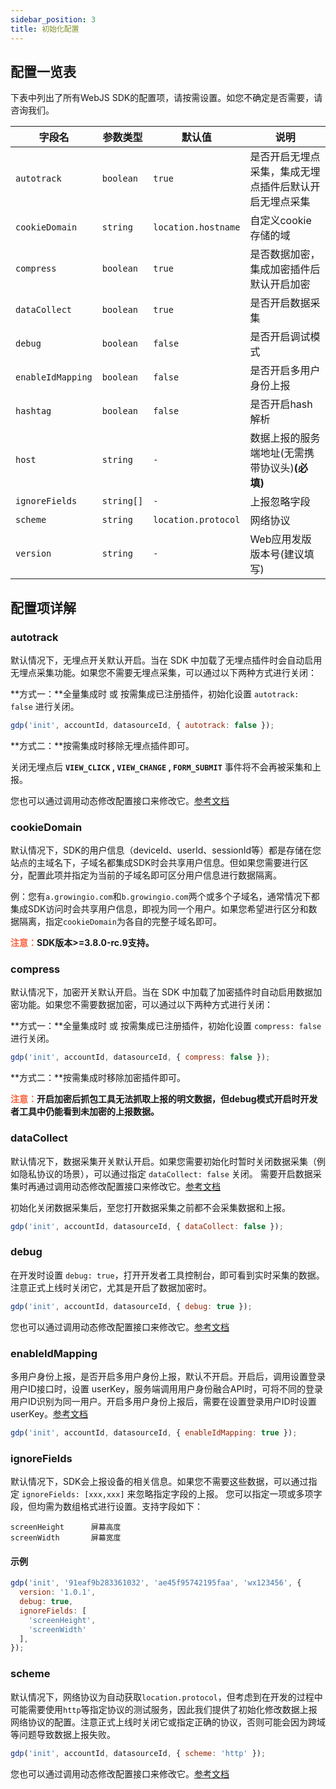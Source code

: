 ```yaml
---
sidebar_position: 3
title: 初始化配置
---
```


## 配置一览表

下表中列出了所有WebJS SDK的配置项，请按需设置。如您不确定是否需要，请咨询我们。

| **字段名**        | **参数类型** | **默认值**          | **说明**                                              |
|-------------------|--------------|---------------------|-----------------------------------------------------|
| `autotrack`       | `boolean`    | `true`              | 是否开启无埋点采集，集成无埋点插件后默认开启无埋点采集 |
| `cookieDomain`    |  `string`    | `location.hostname` | 自定义cookie存储的域                                 |
| `compress`        | `boolean`    | `true`              | 是否数据加密，集成加密插件后默认开启加密               |
| `dataCollect`     | `boolean`    | `true`              | 是否开启数据采集                                      |
| `debug`           | `boolean`    | `false`             | 是否开启调试模式                                      |
| `enableIdMapping` | `boolean`    | `false`             | 是否开启多用户身份上报                                |
| `hashtag`         | `boolean`    | `false`             | 是否开启hash解析                                      |
| `host`            | `string`     | `-`                 | 数据上报的服务端地址(无需携带协议头)**(必填)**          |
| `ignoreFields`    | `string[]`   | `-`                 | 上报忽略字段                                          |
| `scheme`          | `string`     | `location.protocol` | 网络协议                                              |
| `version`         | `string`     | `-`                 | Web应用发版版本号(建议填写)                           |

## 配置项详解

### autotrack

默认情况下，无埋点开关默认开启。当在 SDK 中加载了无埋点插件时会自动启用无埋点采集功能。如果您不需要无埋点采集，可以通过以下两种方式进行关闭：

**方式一：**全量集成时 或 按需集成已注册插件，初始化设置 `autotrack: false` 进行关闭。

```js
gdp('init', accountId, datasourceId, { autotrack: false });
```

**方式二：**按需集成时移除无埋点插件即可。

关闭无埋点后 **`VIEW_CLICK` , `VIEW_CHANGE` , `FORM_SUBMIT`** 事件将不会再被采集和上报。

您也可以通过调用动态修改配置接口来修改它。[参考文档](/docs/webjs/3.8/commonlyApi#1开启关闭无埋点数据采集autotrack)

### cookieDomain

默认情况下，SDK的用户信息（deviceId、userId、sessionId等）都是存储在您站点的主域名下，子域名都集成SDK时会共享用户信息。但如果您需要进行区分，配置此项并指定为当前的子域名即可区分用户信息进行数据隔离。

例：您有`a.growingio.com`和`b.growingio.com`两个或多个子域名，通常情况下都集成SDK访问时会共享用户信息，即视为同一个用户。如果您希望进行区分和数据隔离，指定`cookieDomain`为各自的完整子域名即可。

**<font color="#FC5F3A">注意：</font>SDK版本>=3.8.0-rc.9支持。**

### compress

默认情况下，加密开关默认开启。当在 SDK 中加载了加密插件时自动启用数据加密功能。如果您不需要数据加密，可以通过以下两种方式进行关闭：

**方式一：**全量集成时 或 按需集成已注册插件，初始化设置 `compress: false` 进行关闭。

```js
gdp('init', accountId, datasourceId, { compress: false });
```

**方式二：**按需集成时移除加密插件即可。

**<font color="#FC5F3A">注意：</font>开启加密后抓包工具无法抓取上报的明文数据，但debug模式开启时开发者工具中仍能看到未加密的上报数据。**

### dataCollect

默认情况下，数据采集开关默认开启。如果您需要初始化时暂时关闭数据采集（例如隐私协议的场景），可以通过指定 `dataCollect: false` 关闭。
需要开启数据采集时再通过调用动态修改配置接口来修改它。[参考文档](/docs/webjs/3.8/commonlyApi#2开启关闭数据采集datacollect)

初始化关闭数据采集后，至您打开数据采集之前都不会采集数据和上报。

```js
gdp('init', accountId, datasourceId, { dataCollect: false });
```

### debug

在开发时设置 `debug: true`，打开开发者工具控制台，即可看到实时采集的数据。注意正式上线时关闭它，尤其是开启了数据加密时。

```js
gdp('init', accountId, datasourceId, { debug: true });
```

您也可以通过调用动态修改配置接口来修改它。[参考文档](/docs/webjs/3.8/commonlyApi#3开启关闭调试模式debug)

### enableIdMapping

多用户身份上报，是否开启多用户身份上报，默认不开启。开启后，调用设置登录用户ID接口时，设置 userKey，服务端调用用户身份融合API时，可将不同的登录用户ID识别为同一用户。开启多用户身份上报后，需要在设置登录用户ID时设置userKey。[参考文档](/docs/webjs/3.8/commonlyApi#2设置登录用户idsetuserid)

```js
gdp('init', accountId, datasourceId, { enableIdMapping: true });
```

### ignoreFields

默认情况下，SDK会上报设备的相关信息。如果您不需要这些数据，可以通过指定 `ignoreFields: [xxx,xxx]` 来忽略指定字段的上报。
您可以指定一项或多项字段，但均需为数组格式进行设置。支持字段如下：

```text
screenHeight      屏幕高度
screenWidth       屏幕宽度
```

#### 示例

```js
gdp('init', '91eaf9b283361032', 'ae45f95742195faa', 'wx123456', {
  version: '1.0.1',
  debug: true,
  ignoreFields: [
    'screenHeight',
    'screenWidth'
  ],
});
```

### scheme

默认情况下，网络协议为自动获取`location.protocol`，但考虑到在开发的过程中可能需要使用`http`等指定协议的测试服务，因此我们提供了初始化修改数据上报网络协议的配置。注意正式上线时关闭它或指定正确的协议，否则可能会因为跨域等问题导致数据上报失败。

```js
gdp('init', accountId, datasourceId, { scheme: 'http' });
```

您也可以通过调用动态修改配置接口来修改它。[参考文档](/docs/webjs/3.8/commonlyApi#4修改请求协议scheme)
